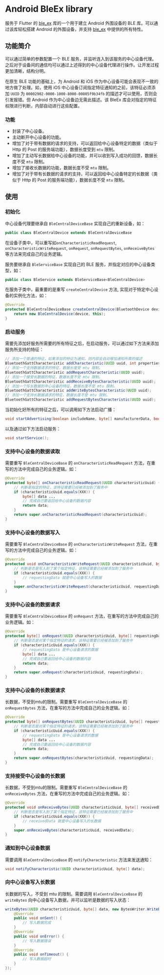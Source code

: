 # Android BleEx library

服务于 Flutter 的 [ble_ex](https://github.com/featherJ/ble_ex) 库的一个用于建立 Android 外围设备的 BLE 库。可以通过该库轻松搭建 Android 的外围设备，并支持 [ble_ex](https://github.com/featherJ/ble_ex) 中提供的所有特性。

## 功能简介
可以通过简单的参数配置一个 BLE 服务，并监听连入到该服务的中心设备代理。之后对于设备间的通信均可以通过上述得到的中心设备代理进行操作。让开发过程更加清晰，结构分明。

在原生 BLE 功能的基础上，为 Android 和 iOS 作为中心设备可能会表现不一致的地方做了处理。如，使用 iOS 中心设备订阅指定特征通知的之前，该特征必须添加 `UUID` 为 `00002902-0000-1000-8000-00805f9b34fb` 的描述才可以使用，否则会引发报错。但 Android 作为中心设备边无需此描述。该 BleEx 库会对指定的特征权限进行判断，内部自动进行这些配置。

### 功能
- 封装了中心设备。
- 主动断开中心设备的功能。
- 增加了对于带有数据的请求的支持，可以返回给中心设备特定的数据（类似于 Http 的 Post 的服务端功能），数据长度受到 `mtu` 限制。
- 增加了主动写长数据给中心设备的功能，并可以收到写入成功的回馈，数据长度不受 `mtu` 限制。
- 增加了接收长数据的功能，数据长度不受 `mtu` 限制。
- 增加了对于带有长数据的请求的支持，可以返回给中心设备特定的长数据（类似于 Http 的 Post 的服务端功能），数据长度不受 `mtu` 限制。

## 使用
### 初始化
中心设备代理要继承自 `BleCentralDeviceBase` 实现自己的重新设备，如：
```java
public class BleCentralDevice extends BleCentralDeviceBase
```

在设备子类中，可以重写如`onCharacteristicReadRequest`, `onCharacteristicWriteRequest`, `onRequest`, `onRequestBytes`, `onReceiveBytes` 等方法来完成自己的业务逻辑。

服务要继承自 `BleServiceBase` 实现自己的 BLE 服务，并指定对应的中心设备类型，如：
```java
public class BleService extends BleServiceBase<BleCentralDevice>
```

在服务子类中，最重要的是重写 `createCentralDevice` 方法, 实现对于特定中心设备的实例化方法，如：
```java
@Override
protected BleCentralDeviceBase createCentralDevice(BluetoothDevice device) {
    return new BleCentralDevice(device, this);
}
```

### 启动服务
需要先添加好服务所需要的所有特征之后，在启动服务，可以通过如下方法来添加服务所支持的特征：
```java
// 添加一个普通的特征，如果添加的特征为通知，则内部会自动增加通知所需的描述
BluetoothGattCharacteristic addCharacteristic(UUID uuid, int properties, int permissions);
// 添加一个支持数据请求的特征，数据长度受 mtu 限制。
BluetoothGattCharacteristic addRequestCharacteristic(UUID uuid);
// 添加一个接受长数据的特征，数据长度不受 mtu 限制。
BluetoothGattCharacteristic addReceiveBytesCharacteristic(UUID uuid);
// 添加一个写长数据到中心设备的特征，数据长度不受 mtu 限制。
BluetoothGattCharacteristic addWriteBytesCharacteristic(UUID uuid);
// 添加一个支持长数据请求的特征，数据长度不受 mtu 限制。
BluetoothGattCharacteristic addRequestBytesCharacteristic(UUID uuid);
```
当初始化好所有的特征之后，可以调用如下方法启动广播：
```java
void startAdvertising(boolean includeName, byte[] manufacturerData, boolean connectable);
```
以及通过如下方法启动服务：
```java
void startService();
```

### 支持中心设备的数据读取
需要重写 `BleCentralDeviceBase` 的 `onCharacteristicReadRequest` 方法，在重写的方法中完成自己的业务逻辑。如：
```java
@Override
protected byte[] onCharacteristicReadRequest(UUID characteristicUuid) {
    // 判断是指定的特征，该特征需要已经被添加到了服务中
    if (characteristicUuid.equals(XXX)) {
        byte[] data ...
        // 完成自己要返回给中心设备的数据内容
        return data;
    }
    return super.onCharacteristicReadRequest(characteristicUuid);
}
```

### 支持中心设备的数据写入
需要重写 `BleCentralDeviceBase` 的 `onCharacteristicWriteRequest` 方法，在重写的方法中完成自己的业务逻辑。如：
```java
@Override
protected void onCharacteristicWriteRequest(UUID characteristicUuid, byte[] requestingData) {
    // 判断是否是写入到了某个指定特征，该特征需要已经被添加到了服务中
    if (characteristicUuid.equals(XXX)) {
        // requestingData 就是中心设备写入的数据
    }
    super.onCharacteristicWriteRequest(characteristicUuid, requestingData);
}
```

### 支持中心设备的数据请求
需要重写 `BleCentralDeviceBase` 的 `onRequest` 方法，在重写的方法中完成自己的业务逻辑。如：
```java
@Override
protected byte[] onRequest(UUID characteristicUuid, byte[] requestingData) {
    // 判断是否是对某个指定特征的请求，该特征需要已经被添加到了服务中
    if (characteristicUuid.equals(XXX)) {
        // requestingData 是中心设备请求的数据
        byte[] data ...
        // 完成自己要返回给中心设备的数据内容
        return data;
    }
    return super.onRequest(characteristicUuid, requestingData);
}
```

### 支持中心设备的长数据请求
长数据，不受到mtu的限制。需要重写 `BleCentralDeviceBase` 的 `onRequestBytes` 方法，在重写的方法中完成自己的业务逻辑。如：
```java
@Override
protected byte[] onRequestBytes(UUID characteristicUuid, byte[] requestingData) {
    // 判断是否是对某个指定特征的请求，该特征需要已经被添加到了服务中
    if (characteristicUuid.equals(XXX)) {
        // requestingData 是中心设备请求的数据
        byte[] data ...
        // 完成自己要返回给中心设备的数据内容
        return data;
    }
    return super.onRequestBytes(characteristicUuid, requestingData);
}
```

### 支持接受中心设备的长数据
长数据，不受到mtu的限制。需要重写 `BleCentralDeviceBase` 的 `onReceiveBytes` 方法，在重写的方法中完成自己的业务逻辑。如：
```java
@Override
protected void onReceiveBytes(UUID characteristicUuid, byte[] receivedData) {
    // 判断是否是写入到了某个指定特征，该特征需要已经被添加到了服务中
    if (characteristicUuid.equals(XXX)) {
        // receivedData 就是中心设备写入的长数据
    }
    super.onReceiveBytes(characteristicUuid, receivedData);
}
```

### 通知到中心设备数据
需要调用 `BleCentralDeviceBase` 的 `notifyCharacteristic` 方法来发送通知：
```java
void notifyCharacteristic(UUID characteristicUuid, byte[] data);
```

### 向中心设备写入长数据
长数据的写入，不受到 mtu 的限制。需要调用 `BleCentralDeviceBase` 的 `writeBytes` 向中心设备写入数据，并可以监听是数据的写入状态：
```java
writeBytes(UUID characteristicUuid, byte[] data, new BytesWriter.WriteBytesCallback() {
    @Override
    public void onSent() {
        // 写入数据完成
    }
    @Override
    public void onError() {
        // 写入数据错误
    }
    @Override
    public void onTimeout() {
        // 写入数据超时
    }
});
```
